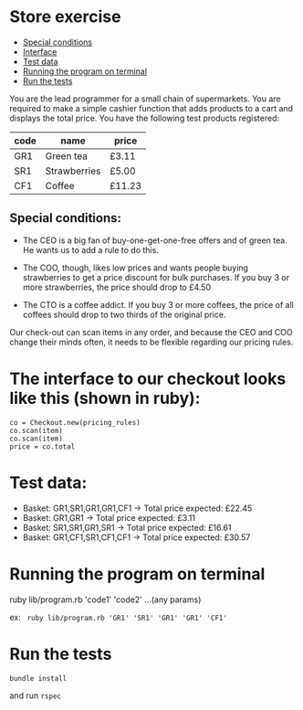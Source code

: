 # Store exercise

* [Special conditions](#special-conditions)
* [Interface](#the-interface-to-our-checkout-looks-like-this-shown-in-ruby)
* [Test data](#test-data)
* [Running the program on terminal](#running-the-program-on-terminal)
* [Run the tests](#run-the-tests)

You are the lead programmer for a small chain of supermarkets. You are required to make a simple
cashier function that adds products to a cart and displays the total price.
You have the following test products registered:

| code  | name | price|
| ------------- | ------------- |-------|
| GR1  | Green tea  |  £3.11|
| SR1  | Strawberries  |£5.00 |
| CF1  | Coffee  |£11.23|

## Special conditions:
 * The CEO is a big fan of buy-one-get-one-free offers and of green tea. He wants us to add a
rule to do this.

 * The COO, though, likes low prices and wants people buying strawberries to get a price
discount for bulk purchases. If you buy 3 or more strawberries, the price should drop to £4.50

* The CTO is a coffee addict. If you buy 3 or more coffees, the price of all coffees should drop to two thirds of the original price.

Our check-out can scan items in any order, and because the CEO and COO change their minds often, it needs to be flexible regarding our pricing rules.

# The interface to our checkout looks like this (shown in ruby):
```
co = Checkout.new(pricing_rules)
co.scan(item)
co.scan(item)
price = co.total
```

# Test data:
* Basket: GR1,SR1,GR1,GR1,CF1 -> Total price expected: £22.45
* Basket: GR1,GR1 -> Total price expected: £3.11
* Basket: SR1,SR1,GR1,SR1 -> Total price expected: £16.61
* Basket: GR1,CF1,SR1,CF1,CF1  -> Total price expected: £30.57

# Running the program on terminal 

ruby lib/program.rb 'code1' 'code2' ...(any params)

ex: ```  ruby lib/program.rb 'GR1' 'SR1' 'GR1' 'GR1' 'CF1' ```

# Run the tests

```bundle install```

and run ```rspec```
